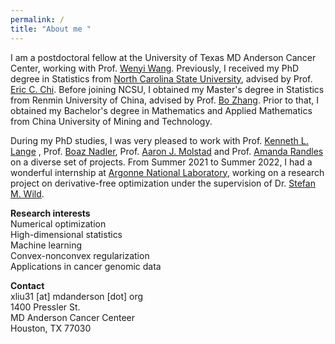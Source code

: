 ```yaml
---
permalink: /
title: "About me "
---
```


I am a postdoctoral fellow at the University of Texas MD Anderson  Cancer Center, working with Prof. [Wenyi Wang](https://odin.mdacc.tmc.edu/~wwang7/). 
Previously, I received my PhD degree in Statistics from [North Carolina State University](https://statistics.sciences.ncsu.edu/), advised by Prof. [Eric C. Chi](http://www.ericchi.com/). Before joining NCSU, I obtained my Master's degree in Statistics from Renmin University of China, advised by Prof. [Bo Zhang](http://stat.ruc.edu.cn/en/teacher_more.php?cid=89248&id=52). Prior to that, I obtained my Bachelor's degree in Mathematics and Applied Mathematics from China University of Mining and Technology. 

During my PhD studies, I was very pleased to work with Prof. [Kenneth L. Lange](https://people.healthsciences.ucla.edu/institution/personnel?personnel_id=45702) ,  Prof. [Boaz Nadler](https://www.weizmann.ac.il/math/Nadler/home), Prof. [Aaron J. Molstad](https://ajmolstad.github.io/) and Prof. [Amanda Randles](https://randleslab.pratt.duke.edu/people/amanda-randles) on a diverse set of projects. From Summer 2021 to Summer 2022, I had a wonderful internship at [Argonne National Laboratory](https://www.anl.gov/mcs/lans), working on a research project on derivative-free optimization under the supervision of Dr. [Stefan M. Wild](https://wildsm.github.io/). 

**Research interests**\
Numerical optimization\
High-dimensional statistics\
Machine learning\
Convex-nonconvex regularization\
Applications in cancer genomic data

**Contact**\
xliu31 [at] mdanderson [dot] org\
1400 Pressler St.\
MD Anderson Cancer Centeer\
Houston, TX 77030




